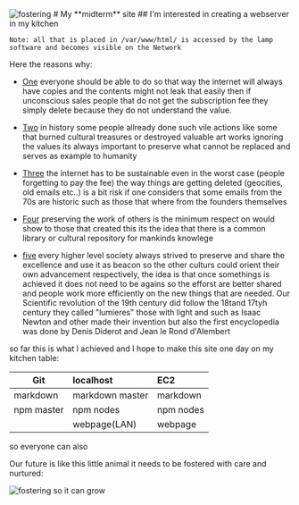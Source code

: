 <img class="twenty-five-percent" src="../images/ship.jpg" alt="fostering">
# My **midterm** site
## I'm interested in creating a webserver in my kitchen

`Note: all that is placed in /var/www/html/ is accessed by the lamp software and becomes visible on the Network`

Here the reasons why:
- [One](one/one.html)
everyone should be able to do so that way the internet will always have copies
and the contents might not leak that easily then if unconscious sales people
that do not get the subscription fee they simply delete because they do not
understand the value.


- [Two](two/two.html) 
in history some people allready done such vile actions like some that burned 
cultural treasures or destroyed valuable art works ignoring the values its
always important to preserve what cannot be replaced and serves as example to humanity


- [Three](three/three.html)
the internet has to be sustainable even in the worst case (people forgetting to pay the fee)
the way things are getting deleted (geocities, old emails etc..) is a bit risk if one considers
that some emails from the 70s are historic such as those that where from the founders themselves

- [Four](four/four.html)
preserving the work of others is the minimum respect on would show to those that created this
its the idea that there is a common library or cultural repository for mankinds knowlege


- [five](five/five.html)
every higher level society always strived to preserve and share the excellence and use it as beacon
so the other culturs could orient their own advancement respectively, the idea is that once somethings
is achieved it does not need to be agains so the efforst are better shared and people work more efficiently
on the new things that are needed. Our Scientific revolution of the 19th century did follow the 18tand
17tyh century they called "lumieres" those with light and such as Isaac Newton and other made their
invention but also the first encyclopedia was done by Denis Diderot and Jean le Rond d'Alembert



so far this is what I achieved and I hope to make this site one day on my kitchen table:

| Git        | localhost         | EC2  
|------------|:------------------|:-------  
| markdown   | markdown master   | markdown  
| npm master | npm nodes         | npm nodes  
|            | webpage(LAN)      | webpage

so everyone can also

Our future is like this little animal it needs to be fostered with care and nurtured:

![fostering so it can grow](../images/ship.jpg)


